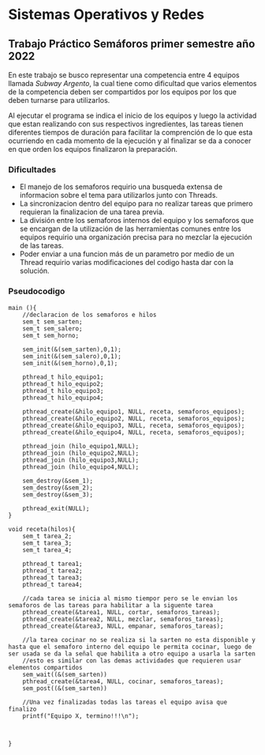 # Sistemas Operativos y Redes
## Trabajo Práctico Semáforos primer semestre año 2022
En este trabajo se busco representar una competencia entre 4 equipos llamada *Subway Argento*, la cual tiene como dificultad que varios elementos de la competencia deben ser compartidos por los equipos por los que deben turnarse para utilizarlos.

Al ejecutar el programa se indica el inicio de los equipos y luego la actividad que estan realizando con sus respectivos ingredientes, las tareas tienen diferentes tiempos de duración para facilitar la comprención de lo que esta ocurriendo en cada momento de la ejecución y al finalizar se da a conocer en que orden los equipos finalizaron la preparación.

### Dificultades
- El manejo de los semaforos requirio una busqueda extensa de informacion sobre el tema para utilizarlos junto con Threads.
- La sincronizacion dentro del equipo para no realizar tareas que primero requieran la finalizacion de una tarea previa.
- La división entre los semaforos internos del equipo y los semaforos que se encargan de la utilización de las herramientas comunes entre los equipos requirio una organización precisa para no mezclar la ejecución de las tareas.
- Poder enviar a una funcion más de un parametro por medio de un Thread requirio varias modificaciones del codigo hasta dar con la solución.

### Pseudocodigo
```
main (){
    //declaracion de los semaforos e hilos
    sem_t sem_sarten;
    sem_t sem_salero;
    sem_t sem_horno;

    sem_init(&(sem_sarten),0,1);
    sem_init(&(sem_salero),0,1);
    sem_init(&(sem_horno),0,1);

    pthread_t hilo_equipo1;
    pthread_t hilo_equipo2;
    pthread_t hilo_equipo3;
    pthread_t hilo_equipo4;

    pthread_create(&hilo_equipo1, NULL, receta, semaforos_equipos);
    pthread_create(&hilo_equipo2, NULL, receta, semaforos_equipos);
    pthread_create(&hilo_equipo3, NULL, receta, semaforos_equipos);
    pthread_create(&hilo_equipo4, NULL, receta, semaforos_equipos);

    pthread_join (hilo_equipo1,NULL);
	pthread_join (hilo_equipo2,NULL);
	pthread_join (hilo_equipo3,NULL);
	pthread_join (hilo_equipo4,NULL);

    sem_destroy(&sem_1);
    sem_destroy(&sem_2);
	sem_destroy(&sem_3);

    pthread_exit(NULL);
}

void receta(hilos){
    sem_t tarea_2;
    sem_t tarea_3;
    sem_t tarea_4;

    pthread_t tarea1;
    pthread_t tarea2;
    pthread_t tarea3;
    pthread_t tarea4;

    //cada tarea se inicia al mismo tiempor pero se le envian los semaforos de las tareas para habilitar a la siguente tarea
    pthread_create(&tarea1, NULL, cortar, semaforos_tareas);
    pthread_create(&tarea2, NULL, mezclar, semaforos_tareas);
    pthread_create(&tarea3, NULL, empanar, semaforos_tareas);

    //la tarea cocinar no se realiza si la sarten no esta disponible y hasta que el semaforo interno del equipo le permita cocinar, luego de ser usada se da la señal que habilita a otro equipo a usarla la sarten
    //esto es similar con las demas actividades que requieren usar elementos compartidos
    sem_wait((&(sem_sarten))
    pthread_create(&tarea4, NULL, cocinar, semaforos_tareas);
    sem_post((&(sem_sarten))

    //Una vez finalizadas todas las tareas el equipo avisa que finalizo
    printf("Equipo X, termino!!!\n");



}
```